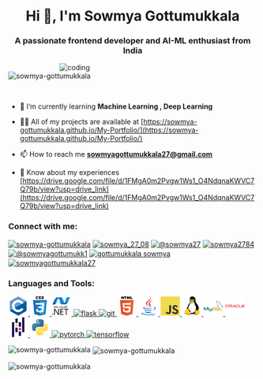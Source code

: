 <h1 align="center">Hi 👋, I'm Sowmya Gottumukkala</h1>
<h3 align="center">A passionate frontend developer and AI-ML enthusiast from India</h3>

<img align="right" alt="coding" width="400" src="https://media.tenor.com/QVC1Nmb9TwUAAAAi/coding.gif">

<p align="left"> <img src="https://komarev.com/ghpvc/?username=sowmya-gottumukkala&label=Profile%20views&color=0e75b6&style=flat" alt="sowmya-gottumukkala" /> </p>

<p align="left"> <a href="https://twitter.com/" target="blank"><img src="https://img.shields.io/twitter/follow/?logo=twitter&style=for-the-badge" alt="" /></a> </p>

- 🌱 I’m currently learning **Machine Learning , Deep Learning**

- 👨‍💻 All of my projects are available at [https://sowmya-gottumukkala.github.io/My-Portfolio/](https://sowmya-gottumukkala.github.io/My-Portfolio/)

- 📫 How to reach me **sowmyagottumukkala27@gmail.com**

- 📄 Know about my experiences [https://drive.google.com/file/d/1FMgA0m2Pvgw1Ws1_O4NdqnaKWVC7Q79b/view?usp=drive_link](https://drive.google.com/file/d/1FMgA0m2Pvgw1Ws1_O4NdqnaKWVC7Q79b/view?usp=drive_link)

<h3 align="left">Connect with me:</h3>
<p align="left">
<a href="https://linkedin.com/in/sowmya-gottumukkala" target="blank"><img align="center" src="https://raw.githubusercontent.com/rahuldkjain/github-profile-readme-generator/master/src/images/icons/Social/linked-in-alt.svg" alt="sowmya-gottumukkala" height="30" width="40" /></a>
<a href="https://instagram.com/sowmya_27_08" target="blank"><img align="center" src="https://raw.githubusercontent.com/rahuldkjain/github-profile-readme-generator/master/src/images/icons/Social/instagram.svg" alt="sowmya_27_08" height="30" width="40" /></a>
<a href="https://hashnode.com/@sowmya27" target="blank"><img align="center" src="https://raw.githubusercontent.com/rahuldkjain/github-profile-readme-generator/master/src/images/icons/Social/hashnode.svg" alt="@sowmya27" height="30" width="40" /></a>
<a href="https://www.codechef.com/users/sowmya2784" target="blank"><img align="center" src="https://cdn.jsdelivr.net/npm/simple-icons@3.1.0/icons/codechef.svg" alt="sowmya2784" height="30" width="40" /></a>
<a href="https://www.hackerrank.com/@sowmyagottumukk1" target="blank"><img align="center" src="https://raw.githubusercontent.com/rahuldkjain/github-profile-readme-generator/master/src/images/icons/Social/hackerrank.svg" alt="@sowmyagottumukk1" height="30" width="40" /></a>
<a href="https://www.leetcode.com/gottumukkala sowmya" target="blank"><img align="center" src="https://raw.githubusercontent.com/rahuldkjain/github-profile-readme-generator/master/src/images/icons/Social/leet-code.svg" alt="gottumukkala sowmya" height="30" width="40" /></a>
<a href="https://auth.geeksforgeeks.org/user/sowmyagottumukkala27" target="blank"><img align="center" src="https://raw.githubusercontent.com/rahuldkjain/github-profile-readme-generator/master/src/images/icons/Social/geeks-for-geeks.svg" alt="sowmyagottumukkala27" height="30" width="40" /></a>
</p>

<h3 align="left">Languages and Tools:</h3>
<p align="left"> <a href="https://www.cprogramming.com/" target="_blank" rel="noreferrer"> <img src="https://raw.githubusercontent.com/devicons/devicon/master/icons/c/c-original.svg" alt="c" width="40" height="40"/> </a> <a href="https://www.w3schools.com/css/" target="_blank" rel="noreferrer"> <img src="https://raw.githubusercontent.com/devicons/devicon/master/icons/css3/css3-original-wordmark.svg" alt="css3" width="40" height="40"/> </a> <a href="https://dotnet.microsoft.com/" target="_blank" rel="noreferrer"> <img src="https://raw.githubusercontent.com/devicons/devicon/master/icons/dot-net/dot-net-original-wordmark.svg" alt="dotnet" width="40" height="40"/> </a> <a href="https://flask.palletsprojects.com/" target="_blank" rel="noreferrer"> <img src="https://www.vectorlogo.zone/logos/pocoo_flask/pocoo_flask-icon.svg" alt="flask" width="40" height="40"/> </a> <a href="https://git-scm.com/" target="_blank" rel="noreferrer"> <img src="https://www.vectorlogo.zone/logos/git-scm/git-scm-icon.svg" alt="git" width="40" height="40"/> </a> <a href="https://www.w3.org/html/" target="_blank" rel="noreferrer"> <img src="https://raw.githubusercontent.com/devicons/devicon/master/icons/html5/html5-original-wordmark.svg" alt="html5" width="40" height="40"/> </a> <a href="https://www.java.com" target="_blank" rel="noreferrer"> <img src="https://raw.githubusercontent.com/devicons/devicon/master/icons/java/java-original.svg" alt="java" width="40" height="40"/> </a> <a href="https://developer.mozilla.org/en-US/docs/Web/JavaScript" target="_blank" rel="noreferrer"> <img src="https://raw.githubusercontent.com/devicons/devicon/master/icons/javascript/javascript-original.svg" alt="javascript" width="40" height="40"/> </a> <a href="https://www.linux.org/" target="_blank" rel="noreferrer"> <img src="https://raw.githubusercontent.com/devicons/devicon/master/icons/linux/linux-original.svg" alt="linux" width="40" height="40"/> </a> <a href="https://www.mysql.com/" target="_blank" rel="noreferrer"> <img src="https://raw.githubusercontent.com/devicons/devicon/master/icons/mysql/mysql-original-wordmark.svg" alt="mysql" width="40" height="40"/> </a> <a href="https://www.oracle.com/" target="_blank" rel="noreferrer"> <img src="https://raw.githubusercontent.com/devicons/devicon/master/icons/oracle/oracle-original.svg" alt="oracle" width="40" height="40"/> </a> <a href="https://pandas.pydata.org/" target="_blank" rel="noreferrer"> <img src="https://raw.githubusercontent.com/devicons/devicon/2ae2a900d2f041da66e950e4d48052658d850630/icons/pandas/pandas-original.svg" alt="pandas" width="40" height="40"/> </a> <a href="https://www.python.org" target="_blank" rel="noreferrer"> <img src="https://raw.githubusercontent.com/devicons/devicon/master/icons/python/python-original.svg" alt="python" width="40" height="40"/> </a> <a href="https://pytorch.org/" target="_blank" rel="noreferrer"> <img src="https://www.vectorlogo.zone/logos/pytorch/pytorch-icon.svg" alt="pytorch" width="40" height="40"/> </a> <a href="https://www.tensorflow.org" target="_blank" rel="noreferrer"> <img src="https://www.vectorlogo.zone/logos/tensorflow/tensorflow-icon.svg" alt="tensorflow" width="40" height="40"/> </a> </p>

<p><img align="left" src="https://github-readme-stats.vercel.app/api/top-langs?username=sowmya-gottumukkala&show_icons=true&locale=en&layout=compact" alt="sowmya-gottumukkala" /></p>

<p>&nbsp;<img align="center" src="https://github-readme-stats.vercel.app/api?username=sowmya-gottumukkala&show_icons=true&locale=en" alt="sowmya-gottumukkala" /></p>

<p><img align="center" src="https://github-readme-streak-stats.herokuapp.com/?user=sowmya-gottumukkala&" alt="sowmya-gottumukkala" /></p>

